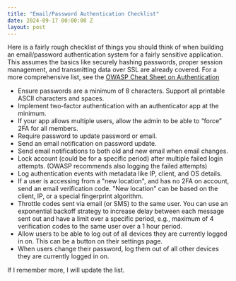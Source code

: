 ```yaml
---
title: "Email/Password Authentication Checklist"
date: 2024-09-17 00:00:00 Z
layout: post
---
```


Here is a fairly rough checklist of things you should think of when building an email/password authentication system for a fairly sensitive application. This assumes the basics like securely hashing passwords, proper session management, and transmitting data over SSL are already covered. For a more comprehensive list, see the [OWASP Cheat Sheet on Authentication](https://cheatsheetseries.owasp.org/cheatsheets/Authentication_Cheat_Sheet.html)

- Ensure passwords are a minimum of 8 characters. Support all printable ASCII characters and spaces.
- Implement two-factor authentication with an authenticator app at the minimum.
- If your app allows multiple users, allow the admin to be able to “force” 2FA for all members.
- Require password to update password or email.
- Send an email notification on password update.
- Send email notifications to both old and new email when email changes.
- Lock account (could be for a specific period) after multiple failed login attempts. (OWASP recommends also logging the failed attempts)
- Log authentication events with metadata like IP, client, and OS details.
- If a user is accessing from a "new location", and has no 2FA on account, send an email verification code. "New location" can be based on the client, IP, or a special fingerprint algorithm.
- Throttle codes sent via email (or SMS) to the same user. You can use an exponential backoff strategy to increase delay between each message sent out and have a limit over a specific period, e.g., maximum of 4 verification codes to the same user over a 1 hour period.
- Allow users to be able to log out of all devices they are currently logged in on. This can be a button on their settings page.
- When users change their password, log them out of all other devices they are currently logged in on.

If I remember more, I will update the list.